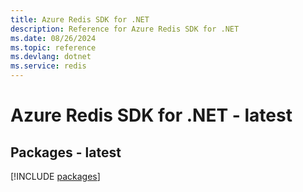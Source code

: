 ```yaml
---
title: Azure Redis SDK for .NET
description: Reference for Azure Redis SDK for .NET
ms.date: 08/26/2024
ms.topic: reference
ms.devlang: dotnet
ms.service: redis
---
```

# Azure Redis SDK for .NET - latest
## Packages - latest
[!INCLUDE [packages](redis-index.md)]